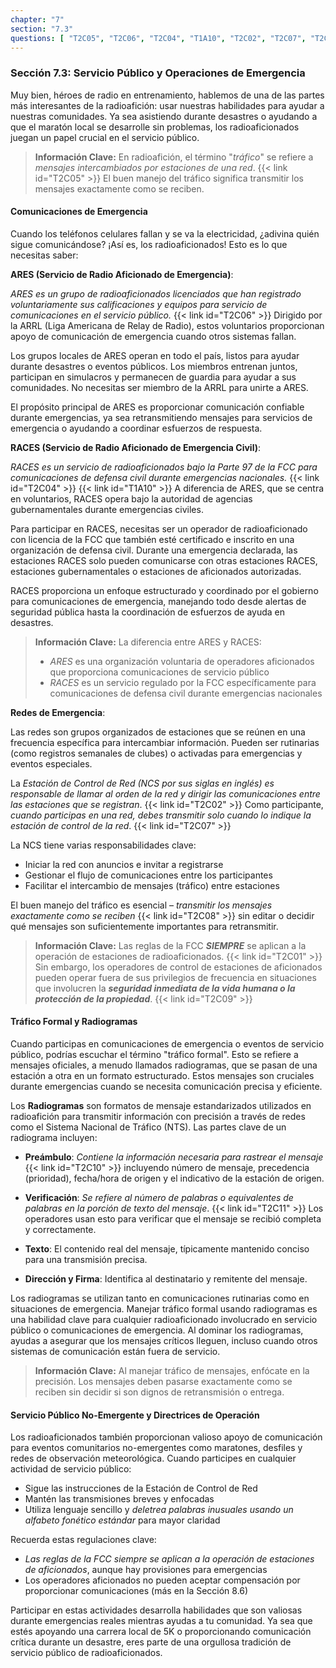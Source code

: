 ```yaml
---
chapter: "7"
section: "7.3"
questions: [ "T2C05", "T2C06", "T2C04", "T1A10", "T2C02", "T2C07", "T2C08", "T2C01", "T2C09", "T2C10", "T2C11" ]
---
```


### Sección 7.3: Servicio Público y Operaciones de Emergencia

Muy bien, héroes de radio en entrenamiento, hablemos de una de las partes más interesantes de la radioafición: usar nuestras habilidades para ayudar a nuestras comunidades. Ya sea asistiendo durante desastres o ayudando a que el maratón local se desarrolle sin problemas, los radioaficionados juegan un papel crucial en el servicio público.

> **Información Clave:** En radioafición, el término "*tráfico*" se refiere a *mensajes intercambiados por estaciones de una red*. {{< link id="T2C05" >}} El buen manejo del tráfico significa transmitir los mensajes exactamente como se reciben.

#### Comunicaciones de Emergencia

Cuando los teléfonos celulares fallan y se va la electricidad, ¿adivina quién sigue comunicándose? ¡Así es, los radioaficionados! Esto es lo que necesitas saber:

**ARES (Servicio de Radio Aficionado de Emergencia)**:

*ARES es un grupo de radioaficionados licenciados que han registrado voluntariamente sus calificaciones y equipos para servicio de comunicaciones en el servicio público.* {{< link id="T2C06" >}} Dirigido por la ARRL (Liga Americana de Relay de Radio), estos voluntarios proporcionan apoyo de comunicación de emergencia cuando otros sistemas fallan.

Los grupos locales de ARES operan en todo el país, listos para ayudar durante desastres o eventos públicos. Los miembros entrenan juntos, participan en simulacros y permanecen de guardia para ayudar a sus comunidades. No necesitas ser miembro de la ARRL para unirte a ARES.

El propósito principal de ARES es proporcionar comunicación confiable durante emergencias, ya sea retransmitiendo mensajes para servicios de emergencia o ayudando a coordinar esfuerzos de respuesta.

**RACES (Servicio de Radio Aficionado de Emergencia Civil)**: 

*RACES es un servicio de radioaficionados bajo la Parte 97 de la FCC para comunicaciones de defensa civil durante emergencias nacionales.* {{< link id="T2C04" >}} {{< link id="T1A10" >}} A diferencia de ARES, que se centra en voluntarios, RACES opera bajo la autoridad de agencias gubernamentales durante emergencias civiles.

Para participar en RACES, necesitas ser un operador de radioaficionado con licencia de la FCC que también esté certificado e inscrito en una organización de defensa civil. Durante una emergencia declarada, las estaciones RACES solo pueden comunicarse con otras estaciones RACES, estaciones gubernamentales o estaciones de aficionados autorizadas.

RACES proporciona un enfoque estructurado y coordinado por el gobierno para comunicaciones de emergencia, manejando todo desde alertas de seguridad pública hasta la coordinación de esfuerzos de ayuda en desastres.

> **Información Clave:**
> La diferencia entre ARES y RACES:
> - *ARES* es una organización voluntaria de operadores aficionados que proporciona comunicaciones de servicio público
> - *RACES* es un servicio regulado por la FCC específicamente para comunicaciones de defensa civil durante emergencias nacionales

**Redes de Emergencia**:

Las redes son grupos organizados de estaciones que se reúnen en una frecuencia específica para intercambiar información. Pueden ser rutinarias (como registros semanales de clubes) o activadas para emergencias y eventos especiales.

La *Estación de Control de Red (NCS por sus siglas en inglés) es responsable de llamar al orden de la red y dirigir las comunicaciones entre las estaciones que se registran*. {{< link id="T2C02" >}} Como participante, *cuando participas en una red, debes transmitir solo cuando lo indique la estación de control de la red*. {{< link id="T2C07" >}}

La NCS tiene varias responsabilidades clave:
- Iniciar la red con anuncios e invitar a registrarse
- Gestionar el flujo de comunicaciones entre los participantes
- Facilitar el intercambio de mensajes (tráfico) entre estaciones

El buen manejo del tráfico es esencial – *transmitir los mensajes exactamente como se reciben* {{< link id="T2C08" >}} sin editar o decidir qué mensajes son suficientemente importantes para retransmitir.

> **Información Clave:** Las reglas de la FCC **_SIEMPRE_** se aplican a la operación de estaciones de radioaficionados. {{< link id="T2C01" >}} Sin embargo, los operadores de control de estaciones de aficionados pueden operar fuera de sus privilegios de frecuencia en situaciones que involucren la _**seguridad inmediata de la vida humana o la protección de la propiedad**_. {{< link id="T2C09" >}}

#### Tráfico Formal y Radiogramas

Cuando participas en comunicaciones de emergencia o eventos de servicio público, podrías escuchar el término "tráfico formal". Esto se refiere a mensajes oficiales, a menudo llamados radiogramas, que se pasan de una estación a otra en un formato estructurado. Estos mensajes son cruciales durante emergencias cuando se necesita comunicación precisa y eficiente.

Los **Radiogramas** son formatos de mensaje estandarizados utilizados en radioafición para transmitir información con precisión a través de redes como el Sistema Nacional de Tráfico (NTS). Las partes clave de un radiograma incluyen:

- **Preámbulo**: *Contiene la información necesaria para rastrear el mensaje* {{< link id="T2C10" >}} incluyendo número de mensaje, precedencia (prioridad), fecha/hora de origen y el indicativo de la estación de origen.

- **Verificación**: *Se refiere al número de palabras o equivalentes de palabras en la porción de texto del mensaje*. {{< link id="T2C11" >}} Los operadores usan esto para verificar que el mensaje se recibió completa y correctamente.

- **Texto**: El contenido real del mensaje, típicamente mantenido conciso para una transmisión precisa.

- **Dirección y Firma**: Identifica al destinatario y remitente del mensaje.

Los radiogramas se utilizan tanto en comunicaciones rutinarias como en situaciones de emergencia. Manejar tráfico formal usando radiogramas es una habilidad clave para cualquier radioaficionado involucrado en servicio público o comunicaciones de emergencia. Al dominar los radiogramas, ayudas a asegurar que los mensajes críticos lleguen, incluso cuando otros sistemas de comunicación están fuera de servicio.

> **Información Clave:** Al manejar tráfico de mensajes, enfócate en la precisión. Los mensajes deben pasarse exactamente como se reciben sin decidir si son dignos de retransmisión o entrega.

#### Servicio Público No-Emergente y Directrices de Operación

Los radioaficionados también proporcionan valioso apoyo de comunicación para eventos comunitarios no-emergentes como maratones, desfiles y redes de observación meteorológica. Cuando participes en cualquier actividad de servicio público:

- Sigue las instrucciones de la Estación de Control de Red
- Mantén las transmisiones breves y enfocadas
- Utiliza lenguaje sencillo y *deletrea palabras inusuales usando un alfabeto fonético estándar* para mayor claridad

Recuerda estas regulaciones clave:
- *Las reglas de la FCC siempre se aplican a la operación de estaciones de aficionados*, aunque hay provisiones para emergencias
- Los operadores aficionados no pueden aceptar compensación por proporcionar comunicaciones (más en la Sección 8.6)

Participar en estas actividades desarrolla habilidades que son valiosas durante emergencias reales mientras ayudas a tu comunidad. Ya sea que estés apoyando una carrera local de 5K o proporcionando comunicación crítica durante un desastre, eres parte de una orgullosa tradición de servicio público de radioaficionados.
